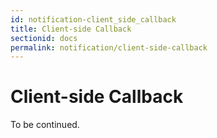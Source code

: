 ```yaml
---
id: notification-client_side_callback
title: Client-side Callback
sectionid: docs
permalink: notification/client-side-callback
---
```


# Client-side Callback

To be continued.

